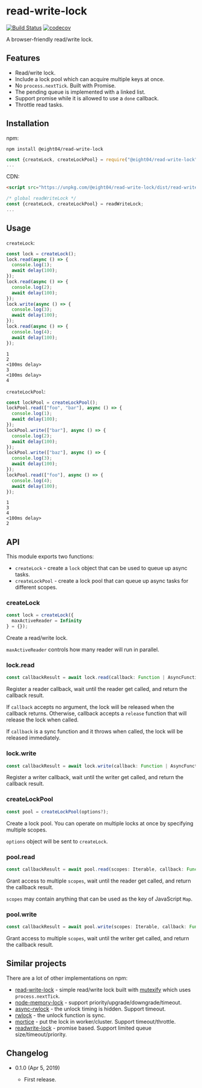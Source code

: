 read-write-lock
===============

[![Build Status](https://travis-ci.com/eight04/read-write-lock.svg?branch=master)](https://travis-ci.com/eight04/read-write-lock)
[![codecov](https://codecov.io/gh/eight04/read-write-lock/branch/master/graph/badge.svg)](https://codecov.io/gh/eight04/read-write-lock)

A browser-friendly read/write lock.

Features
--------

* Read/write lock.
* Include a lock pool which can acquire multiple keys at once.
* No `process.nextTick`. Built with Promise.
* The pending queue is implemented with a linked list.
* Support promise while it is allowed to use a `done` callback.
* Throttle read tasks.

Installation
------------

npm:

```
npm install @eight04/read-write-lock
```
```js
const {createLock, createLockPool} = require("@eight04/read-write-lock");
...
```

CDN:

```html
<script src="https://unpkg.com/@eight04/read-write-lock/dist/read-write-lock.min.js"></script>
```
```js
/* global readWriteLock */
const {createLock, createLockPool} = readWriteLock;
...
```

Usage
-----

`createLock`:

```js
const lock = createLock();
lock.read(async () => {
  console.log(1);
  await delay(100);
});
lock.read(async () => {
  console.log(2);
  await delay(100);
});
lock.write(async () => {
  console.log(3);
  await delay(100);
});
lock.read(async () => {
  console.log(4);
  await delay(100);
});
```
```
1
2
<100ms delay>
3
<100ms delay>
4
```

`createLockPool`:

```js
const lockPool = createLockPool();
lockPool.read(["foo", "bar"], async () => {
  console.log(1);
  await delay(100);
});
lockPool.write(["bar"], async () => {
  console.log(2);
  await delay(100);
});
lockPool.write(["baz"], async () => {
  console.log(3);
  await delay(100);
});
lockPool.read(["foo"], async () => {
  console.log(4);
  await delay(100);
});
```

```
1
3
4
<100ms delay>
2
```

API
----

This module exports two functions:

* `createLock` - create a `lock` object that can be used to queue up async tasks.
* `createLockPool` - create a lock pool that can queue up async tasks for different scopes.

### createLock

```js
const lock = createLock({
  maxActiveReader = Infinity
} = {});
```

Create a read/write lock.

`maxActiveReader` controls how many reader will run in parallel.

### lock.read

```js
const callbackResult = await lock.read(callback: Function | AsyncFunction);
```

Register a reader callback, wait until the reader get called, and return the callback result.

If `callback` accepts no argument, the lock will be released when the callback returns. Otherwise, callback accepts a `release` function that will release the lock when called.

If `callback` is a sync function and it throws when called, the lock will be released immediately.

### lock.write

```js
const callbackResult = await lock.write(callback: Function | AsyncFunction);
```

Register a writer callback, wait until the writer get called, and return the callback result.

### createLockPool

```js
const pool = createLockPool(options?);
```

Create a lock pool. You can operate on multiple locks at once by specifying multiple scopes.

`options` object will be sent to `createLock`.

### pool.read

```js
const callbackResult = await pool.read(scopes: Iterable, callback: Function | AsyncFunction);
```

Grant access to multiple `scopes`, wait until the reader get called, and return the callback result.

`scopes` may contain anything that can be used as the key of JavaScript `Map`.

### pool.write

```js
const callbackResult = await pool.write(scopes: Iterable, callback: Function | AsyncFunction);
```

Grant access to multiple `scopes`, wait until the writer get called, and return the callback result.

Similar projects
----------------

There are a lot of other implementations on npm:

* [read-write-lock](https://github.com/TehShrike/read-write-lock) - simple read/write lock built with [mutexify](https://www.npmjs.com/package/mutexify) which uses `process.nextTick`.
* [node-memory-lock](https://github.com/danielgindi/node-memory-lock) - support priority/upgrade/downgrade/timeout.
* [async-rwlock](https://github.com/mvisat/async-rwlock) - the unlock timing is hidden. Support timeout.
* [rwlock](https://github.com/71104/rwlock) - the unlock function is sync.
* [mortice](https://github.com/achingbrain/mortice) - put the lock in worker/cluster. Support timeout/throttle.
* [readwrite-lock](https://github.com/dataserve/readwrite-lock) - promise based. Support limited queue size/timeout/priority.

Changelog
---------

* 0.1.0 (Apr 5, 2019)

  - First release.
